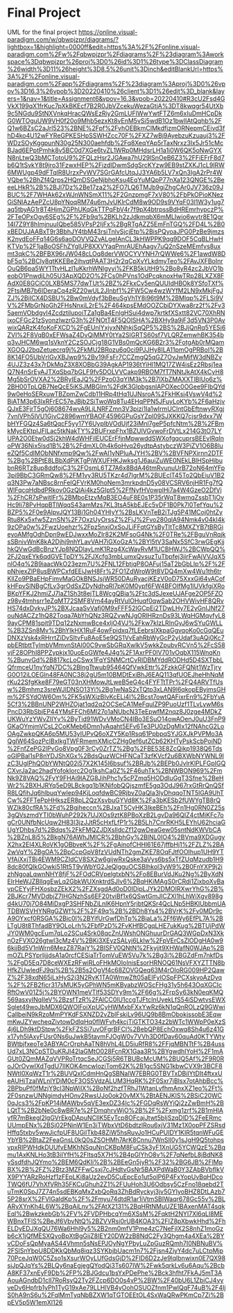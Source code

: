 # Final Project
UML for the final project
https://online.visual-paradigm.com/w/qbwpjzpr/diagrams/?lightbox=1&highlight=0000ff&edit=https%3A%2F%2Fonline.visual-paradigm.com%2Fw%2Fqbwpjzpr%2Fdiagrams%2F%23diagram%3Aworkspace%3Dqbwpjzpr%26proj%3D0%26id%3D1%26type%3DClassDiagram%26width%3D11%26height%3D8.5%26unit%3Dinch&editBlankUrl=https%3A%2F%2Fonline.visual-paradigm.com%2Fapp%2Fdiagrams%2F%23diagram%3Aproj%3D0%26vpov%3D16.3%26vpob%3D20220410%26client%3D1%26edit%3D_blank&layers=1&nav=1&title=Assignment6&vpov=16.3&vpob=20220410#R3cU2Fsd4GVkX199qX1frKuc7pXkBKEcf7B2R0JbVZcekuWezaGtjA%3DT8kwqgr54UtXb9c5NGdu9StNXVnkqHracQWsEzRiy2GmLUFIWwYwtFTZ6m6xIuDmHCpDkG0WTOguUW9VH0f20o9Mhb5ezxKt8vEnM5vSi5wdB1Oz1bwlIAtQqhb%2FQ1w6BZsC2aJrl523%2BNE%2Fpf%2FvhOEBkmCIMkdfjzmORNepmCEivd3fhD4ko4U12wFYReGPKESHpSSWHZcc70F%2FXZ7wBj9AyebzuKzuauj3%2FWDzSOyKggpunN30g25N300aehfdb%2Fq8XeqYAp5rTaxNrxz3Ix5Jr51cMcBJad6EPptPmhk8v5BC0d7XGe6tvZL1WRp0MHdsrLH1a1i0W6QK5oNwGYXN8nLtwQ3bMCTotoU9%2FQLzHsr2JGAwa7hU29lSnOeB6Z3%2FFiEFrF8d7b6Q1tSvkY8t9jro31FzwxHEP%2FizdIDwmSdgSrcKYzw9EB9stZXKJ1cL9IRW6MWUgp49dFTqlR8UrzxPvWV7SGrGAfcUtqJJ3YA6b5LV7xQn3IgA2rPr4WVQbe%2BhZf4Qrps2HQmDSGeNjbhoKsu4EqYuMQpP77nXa123QNGE%2BeeeLHkR%2B%2BJl7Dz%2Be17za2%2FO7LQ6TMJb9giZhgCAr0JV736z09JBUC%2F7WHAk62xWJnWNSmX11%2F2GnzpmgF7xV80%2FbPkOPioKNezGiSNlAzAePZcU8pYNoqRM74u6mJvUKlrCdM8w9OD9s9VYqF03l1W3y1ug7aq5tbyAG1r8T4HjmZGPhUKqGkTTPqFbV4r7f9pX4btrpssBdHREmrhypczP%2FTeOPxOgv6SEg%2F%2Fb9q%2BKLh2zJdkmqbX6mMLIwio6wvtr8E1Qgr14I7Z9Y8hImjnuuIQbe585VPsP2IjFx%2BgRTgAZZ5EmFnTGQ%2FD4L%2B0xBEDUJAABxT9r3BbhJY4tbM43rsiTnlvSjcjEtp%2BisPQyoaJPG0PzBe9jmzsK2nydEoFFq14G6s6aoDOVVQZvALgeIAnCL3kHWPPK9qg9DOF5CqBLHwHKTVp%2F1jaBoOSFhZYgIUP8XXVYaqPmrAUEhAagv7uQ2nSzeMEmfvs8uxmt3qkC%2BFBX96rJW048cLOq8derVWOCYVYNH7rQWWe6%2F1awdW8DbF5q%2BCIy8qtKKEBe2ihvqtPAAT3H2r2qCpXvYLkdmyTeo%2FAvJXFBoInrOuQB6pa5WY1TtvHLzI1uKkrhWNlgyyi%2FKB5kUtH9%2Bo8yR4zc2JbVO1beobO1PnwdjLh05U3ApXQD2O%2FCs0hPVns1OdPcqknoxHwTRp28LXZX8FAdX0E8GCiC0LXB5MS77dwTUt%2BZ%2FkxCv5enQUUIdHBOk8YSfoTXf%2FtsiMB7b6IDeraCq4zRZ20wUL2JInbf1%2FW5Cw4wzWYfM2LN9xMkjFgJZJ%2BjICX4DSBU%2Bw0mVdyf3bBeuSgVh1Y8i96t9M%2BMlqp%2FLSi9VV%2FMbGrNoGh2FHsNnxiL2rE%2F464kpsEMdOOZCbiDYXwa8rz2f%2Fv35aemVObdgvI4ZcdztilupoiTZa1gBa4EnlgHSui4dwp7krtkfXSxtt82VC70XhRNixoCFGc21zSyonzlwzrG3h%2FNOtT4F5QOlSHA%2BXHy9a9jF3d5VN3P0AvwixQARzK4foKoFXCD%2FgEUnlYxjyxNNhkjSqQP5%2BS%2BJjQnRq5YESj6ZVI%2F8VqB0xEFWsaZ4DvQjMMY0tYa2SlGRTS60sf7VLQRZemwhBK354bq3vJHCM6wq1sVknY2CzSOJCjg18G1VBs0mQcKG6B2r3%2FotgAb0rMQamXGOQJ2bqZetuecrq9j%2FkMU2BRozu6q0ci9PJJHy8ILA11pmOgPRBoI%2B8K14FO5UbVrlGvXBJwp9%2Bv19jFsFr7CCZmgQ5qGZ7OvJwMifW3dNBZv4UJZ3z43x7rDkMqZ3X8XOBbG39AgkAP1936tYiHl1MQ17ZW4isEz2Rbsj1eaQ7N4nSrEyAJTXqSbq7bGLF9fv5DOLVVCakp9RBOM7fT7NNtJkAtX4kCyH8Mg5bSrOVXA2%2BRyIEaJQ%2FPzo03qYIM3k%2B7lXbZMAXXTlBIUo6z%2BH00TpLQB7NeQcE5iKSJMBGIm%2FdK3GlpbgsnlAPOXec0OGee9FIbQYd9w0eHoSERxuwTBZpmZwCdb11HRp4tHq1UJNsroA%2FkHKsi4VswV4d%2BiATM3p63lxRFrEC57eJBjb2SiTwoWq8Tu4EHqPPN5JFuyLoKYb%2F6aHzjvQJxE3FjrT5gOj608674wvA9LjLNRFZmn3V3pizi1Ia1wIrmUClntGbEftnwyRXgj7vnlVPh5lVU1GjvC2896wmYBAOF4596GPuGsYZpl09SJXKKQ7cjsr9dxx7WbHYFGQz4Sa6tQqcF5yy17Y6UyplbVOdUjf23iMnl7geP5pfcNtm%2B%2FBmkMycEKtpIJFILac5tkNakTY%2BUFrxpFhx1BZUlVGvwoFrDVtLx214G3tO7LYUPA2O0Etw0dSj2khW4dWHFilEUCErFfjnMpwwddSWXofgqcuprsBEEvlRqInoPW36Nix5lsd1B%2B%2FdmXL0h4k6oHvq26ydtpAstybczW3PiZV1O6B8lueZQf5CdIMObNNfxmp9Qw%2FwAI1yNPluAJYH%2BV%2BVFNPXirnn2DTF%2Bg%2BPtE8LBbXdPiKTgPjWXUFHKJwksg1J6auiZuWE0NEkLBIHSpHibubnR6RTz8up8ddfojC3%2FOsmL6TZ7A6x8BdA46tmRvunuUrB72oN64mYFp3pi9BbC3GRmQw8%2FM1vy3RU5TKzr4d7lgrM%2BUEclT45To2QbEiuV1B2q3N3Pw7aNBsc8rnFeIQFVrKM0hoNem3mrkpdnD5y08VCSRV6njHR1Fg7fQWlFqcqHdbdPRkov0GzQlAi4kz5GIpt5%2FfNyfHVowplHi7a4W4GzeO2DfVj%2FhCR7sPwitlFr%2BMboEtzvMqB3EO4uF8E0s1P35rWqT8wmqZssbT1jOvHc9Ii78PvHqpBTlWqqS43amMzs7KL3tsA5kbEJEc5vDF1B0Pk7l0TefYqu%2BZP5%2F0e9AlpvJQY13Bi1Gh04YHIyY%2BsLKVnTeB2iTJg5P41MCoj0htZyRtu8Kx5xfw5ZznSN%2F7OxzUyOrssZ%2FjJ%2Fvo280qlA94Nmk4v04kI4k9zOPa0w%2FwzUoehzr%2Fpz5nxjOxSoJLiFFqtGYsByTltTc8MXZYB7tBRGieyoAMfgOdhDpn9wEDJwxxMoZIr82K2MFsoG4Nk%2F0TRe%2FBguVnRqjksSBnivWnK8kA2Djhj9nhYLavVAH7iGXoGzA%2BYl5tV3SaNx5SfC3rwGEgKjjhkQVwGdBcBnzYJp8NQDlayLmK1Rzg4XcWayRvM1UCBHWJ%2BCWpQQ%2FJ2qxEYk6qdGVETpDY%2FJXcfg3mbLumxQvsuzTuTbpfej3jirFwAjVVJqX5nlO4q%2B9iaacWkO23ezm7U%2FNL12FbtjqP8OAFuj15aT2bGbLIp%2F%2FpNhjexZlP8usBWPCxfdEEiJwH8Fr%2FO1ZdWroW9t8VDQ4mXw4Wu1th6trKllZo9PBaEHpFimvMaGOkBNSJsjWR50DAuRyacjKEzV0oD75XxxGi64vACofkHFpvSlNBgCfLv3grOdSxZDyNdhqRl7pK0M0ypf6FW4BFOIfMg1lUVkfgiXRoBKpYFKJ2hmiZJ7laZ1Sh3t8ejTL8WcgQBia%2Ftc3dSJexeUJAFge2OP5FZOz98v4tmhsrr1eZqMT72SMF8Vm44ayRtVuIOHuqf0qwSab2OHVWivHF8QRvHS74dxDvkyJP%2BXJcaaSvVafj0M9xFFF52IGCpEi2TDwLHy7E2yGnIJNf27ouNdACZz1hQ82Toqa7AbYhQNz3RQZvwNJgORlHRznDs93LWqHGMqvfyL89ayCPM81spit9TDq12zNxmwBce4xljO4VJ%2Fkw7kIzLRInGyJ6wSYuGWLL%2B3ZSn8Mv%2BhYIkHX1RuF4owFpidxq7fLEebrslXkpaGgvqoKo0cGqQEuDNXzVsk4xRHrrtZiDvSItvFu8AoE5e9QS1VvEahRbWyGcP2yUdaf3uAQj0Kc7pbERtbttTylmbVMmvnStAl00C9vwSbGRqXwlkV5wkkZpubvRCVn5%2FcS58vjF28OPhI8PPZypkjx10uoEoGWfe4J4g%2F1AxrPF0lV701vOqbX115WnqKn%2BunvGd%2B817kcLoCSwx1FqYSNMCrtCvRIDBMYddRODHd5D4SXTbbLQfrmceU1nyYqN7DC%2BlngTtwub95464QfVwkEttr%2FzkkGFQNjt1WzTjryG0O12iLOEGln48FA0NC38j2gU5m10BMDtExiBhJ6EAQ113qfUOEJheHhNqMrKu22SfgKke8F79eGT03nXHMowJtLweB5eG4c4FYFTtTPr%2FQ4ARVTfUsw%2Bmhmz3sreWJIDNSO13Yi%2Bg1wNaS2xTQtp3xLAN9l6qkopEByjmsGHm%2FSYdOW6Om%2FK5sWXizBIvKcELi4I%2Bcst7owtQAFixrEn9%2FbYvA5Cf3%2BBnUNP2WHZOjat1qd2q2OCSeCA1MeFqulZP9PuoUzf1TLvLywM6sPncD3RbSbjEP44YMsFFCh6MI27o1aNUbcN3TeEpwfM2nqz8J0zge4MDkZUKWuYzYWvZIIYv%2ByTid91WDvVMoCN4IBo3ESuO14owAOenJ0uU3FnP9GKaOYmjmVCsL2CoKMeb6Dmn1yAqaht5EFv6Te3PU0zDgMlx12fNAhcG2LoOAgZwkpQKA6p5MU53yIUPvQ6oXZY5Kp1Rsq61PpbpqSYJGXJkPVPMo3AQgIW64SozPclBxIkgTWFRmemXMicCZHg0ef6utZCb62KHTyPskScbPoiND%2FnfZePG2lPvGo8Vpg0F3rCy0ZrTZ%2Bg%2FBE53E8ZcQikp1938Q6TdsoGIPBal1sP8nYDJShXGx%2BdsQuzWCHFNCaT3zfKVcf2u6BXWbNYWNL9IzC3UglPhQObYWNtQ02j57X2K145I6bsuf%2BRJb%2BEPb0JvlrKlPLFGpIGQCXvrJa2ac2hadYofoklorc2Og1kshCa0Z%2F46uhTk%2BNWBON969%2FmNk9Z8VAQ%2FyY9FHAi9lAZG8JihPhc1y5cPZmq5HODdIuGgT3Sfne%2BeHWr2%2BXHJRYq5eD9LBckgq1b1KNifobQQjszmfE5gq3OdJ967rxGtRrQnQSfR8LQfihJq6hlbuqYwIep94KjLoqfdwBC9RjbvZ0aQIa3lyDhqqoTNT5lGA9UhTCw%2FFTePpHHkszER8pL2QzXsvbuGYVd8K%2Fa3bKESb2fUWYgTB8rQWZlk80cfRA%2Fd%2Bgjheccn%2BJxaT5CyHK3IkeBEh%2Fn1Hg0RN0Z25s3gQVszmdYTI0bWuhP292k7UJXOs9ztK8PBoXzB2LgvDa96QIZ4ctMiKFc7ogCr0UNfbNcUqw2H83I3jzJJtR5cHxfLfP1r%2B5Lh7CnrRKH5LEYhU62hciaGUgYDhbs7d%2Bdqs%2FkFMQZJDXsIldcZf12gwDeaGew05sntNdKWVbCA%2BZnL8i5%2BkgN76AWhJMICR%2BbhGy%2BlNL0IO4%2BVma9XDGugyX2hx2El4XLRoVK1gOBbveK%2F%2FgAinofCHHl61E67jffbHj1%2FZLZ%2BA2wVqY%2BgOA%2BpCcpGpV8fzVUdNTh2gmZKE78OqFJtfOOIhup1UH9YTVfAiXxjTBj4EWM9CZIdCV8SX2w6gijwRxQske3aVys6bs5xTfZUqMzudb1H98dc80fQIkGOwki51Rt5T9vWbYG2JeQlgguOCSBlhkol3yW9%2B0FnYXP9j2izhNgoaLqwnNHY8fjF%2FOdCRVpelgtxbN%2Fo8EBurVdJKu2Ng%2ByXdNEIrHeWJZBlIqgEwLq2GbkWUXnktrdSJIv6%2BqHKiMAgS0rCRdi1ZixboXvBaypCEYyjFHXosbzZEkX2%2FZXsgdAd0oD0IDipLJYk2DMOIRXwrYhG%2B%2BJKcr7MVDdbjZ7IHGNzhSs6EF20tviBf1x6QSwtGmJlCZXl1hLhWiXgv898gd4kU70j7O84MiDxgP3SHFNbZiLnlK6HpnY5rjbtQKSr4QcLNp5HBKIUbbmUATDBWSVHYNRgGZWf%2F%2F49q%2B%2BDh8Ys4%2BVrK%2Fv0MDr9cA9OYxcf0RSGA%2Bic0I%2BYifUrGwfDhTp%2BiaLa%2Ff6Wy6EfPL7A%2BLTgU8t8ThfadBY9OLoLrh%2FbfPzD%2FvKHfBCgqLHE7ukKug%2BTUjPdWJY0WM0gcEum7qLo2SCu4Srk08qcZnUWshONGhuurDrGAQ3WGpDxN3XknOzFVXO26gtwI3cMz4V%2BKi3XEyzSALyj6LkIw%2FpVErCsZlODgHA0w96kjjBd5V1nWrn6MezZ87RajY%2BISFV0QNtN%2Fkyjjt9XHWafN0WJAp%2BmOZLPSYprlijjdsA1a0rcfCESiaTrTomVuEW5Vu7k%2Bg3i%2BGZdFm7nkfDs%2FgD5Eq7D8ceWXEzRFwiRLoFHkMOIoInisEsorHRNOQ61NsVFXYZTTN8bHfkZUwledFJ9qj%2B%2B5s2OgVf4c68ZOVGQeq63M4rOIoRG009HP2QawZ%2F38xdN65iLxHyS2j3N2RyK1TA0WmwZft05aEIFyIOSpFPCXskyoAzDyq%2F%2FB2ficr317sMUK5yGPhWN5mKByabzWOScFHg31y5h643OqXGCIcRftOwV01Z5j%2BYOWN1meVTlf53SDYy9m%2F66g%2FrpSy63kN0eqKMQ569asxyINqIIeV%2BzsfTzR%2FAlCC0lU1ccgTJFtcInUyekLfS54iSDwtvsEWXSglet49woJbMDX6QWOlFoiXpUCyHWMxbFXxYwRz6kN1qQnROLzQ9GWwiCallbeiN9kRzoMmPYKdFSXNZD2vZblFskiLv96UQ9b8BmObokjssobE3EqwmKwJZYwcheqZivtowDdlqHq0flWFvh4kcjTiGTKTO34z2bWTc1WWpP0eXzS4j6LDh9ktDStpw%2FkFZSSi7uvOFgrBFCl%2BebQP8EchOxwq8Sh4u6z41Gx17yh5IAxyFUsr0Ns6uJwkB5taymFJOgW0v7VVh3D0fDav60quAd0KTYWtyBWtbjfxeoTe3ABYACrOrphAaTN8hVhL4LD5iuRfR8%2FFjqMBNTtF%2B4ussUd7xL3NCpSTDuKRJI42laGMtO028FcnRX1Gaa3R%2BYgwdhIYoH%2F1mAGUt0ZQmMAZqVVPRoTrtqcSeJCGSj5R6TBUBcMcUM%2BUQ5Af%2F9R0RoJOrOywIXdTgdU7IIKOK4mcwIoziTom62K%2B1gc5SNG1kbwCVX9r3BCF8NWtI0XqWzT1r%2BUVQxlCdmHnQgSBNaIW7EBRG0TBVTxDBiIYtDIt4ftxxUeAUHiTzaIWLnIYDjM0cF3OS5VdzALUM3HqRK%2F0Sxr7jBIsx7otAhbBcc%2BPbuPf0fMzjY9cl3NpWilX%2BoNf2hzfTRhJ1WtanLyfhmAnxXZ1eo%2Ft%2F0snzwUNNgimdyHOnv2RwsUJo0ok20vMX%2BtAENJKlS%2BSiC20WC0qJcs3%2FpKP14jMAWbv5qVE3exDZ34Ic%2FGDqRsWYjQj2zZwBmH%2BLQtT%2B2bNe0c8wBR7e%2FDmqhrvWjO%2B%2F%2Fxmg1zrf%2B1mHlAyfR7mBkegl2lgGVrEkgDApuNCIlK5EyTcp8OFcajJtwt5bIjSzqDlD%2FeERmcUUmpENx%2BSj02PNinW1En3iTWbxVtD6bdtzlRou6xjV31Mz1X0opPFZSRsdHffq5txbv5wwJicfpUF8UGilTkb48ZiW5hsRuvJo1HCuPUIDY1KIR5tqnWFuGEYbYB%2BtaZ2FeaGnsL0kQ0sZSOHMh7ArK8Cnnu7WnSlI0y1sJgH9Q5tohpsvpxRIPWHdkDUUfvEMKhNSquNnCKBpM8FuCSk3yF1XnUG5YCWQzE%2Bqmu1AxKNLHo3tB3iIYfH%2Fltsq5X7H%2B4pGlYhO8v%2F7qNefbL8jBdNK8ySsdfdhJQYmo%2BEM6QdKIi%2B%2BEeGn5jyR%2F32%2BG6JB%2FlMpBX%2B%2FZ%2Btz3MZFFwCsxj7cJHdtvGsNr5BAXPdWaB0Y3ZAbBVbfIkVX9PYYARzRoHzf1zFEpLKi8aUz2evD5CuEpcEo1ut5olP6P4FxYopUvBqHDcoTWQ6fU7VhXfVRh35FKCuGhuh2Z1%2FUuHoh3U6Odbsy5CzFno18qebd2TuTmK0SpJ7Z74n5sdEBKqMxZxbQoRq3ZhBdRyckyj3jv5GYIyoBHZ8DtLAzb75P28srX%2FVlGaIdKp%2F%2Fmyu74dtdR1ar1iVtmSBIWaqr678Gc55v%2BLARyXYnKh4L6W%2BqAiLnv%2FAtX2131%2BqHRtNMuUZE1BAxenMAT4sqkEql%2BwkzkebGb%2FV%2FVDPHbcqYm6XSsM%2FqktH2NYI7Xl6qLl8MEWBnxTFlS%2BeJf6VbvNtQ%2BZVVRsi0rUB4KOA3%2FIZ8pXbwkHhd%2FhELDyEDJXgQU76Wa6Hhl9y5%2B2nm0mfV1Pme4zC7NeFjlX2S8nhZ1moGzb6cX1jQfMESXQyoBpXtBgGijZ8IEY20DW2zB8NdC2Fy3Qhgm4a4XEa%2BYvCDoFsQpMyaAS44Vhmn5sNsEPJOyNgYPbyLuZpGuzRQmh7I0NBNuBV%2FSlSnYbpU8DDKkQbMq8iqz3SYKbjbUacm1n7%2Fjsn4ZiyY4dc7uLCtpMjp70PceJqW0C5Zso1sXsurWOyLUfGdsGjD%2FID6D2zJe9lqIbnwixn0E7QX98sjJpQJqYs%2BLQy6naEgjegQYodQi3Ts607IW%2Fwk5qrkLv6u6Aqu%2BcbA8KF37xnEyF9Db%2FP%2BJGdcu1bsYxPDePhe%2Bck3hfht7FkAJ5mT3AAouAGndbD1clI7RoRsyQ2Ty2FZcp6DO0s4vP%2BW%2F40bU6L1ZbiCJ4vyveDv6Hpfrb1yPh1TyG19xAe79LLHlVB4yOohOSUOZfnm1PwlQqF74uB%2F4IjS0hA9nS6u%2FqlMmTyqNbBZXW1qTGTOEEtOL4SxWaQRwPKmCp7Zi%2BpEV5p5W1emXl126
